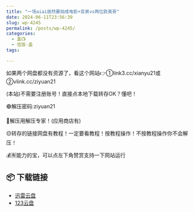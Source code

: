 ```yaml
---
title: "一场aiai居然要拍成电影+亚男vs两位欧美哥"
date: 2024-06-11T23:56:39
slug: wp-4245
permalink: /posts/wp-4245/
categories:
  - 盖📺
  - 恰饭·盖
tags:

---
```


如果两个网盘都没有资源了，看这个网站👉①link3.cc/xianyu21或②vlink.cc/ziyuan21

(本站)不需要注册账号！直接点本地下载转存OK？懂吧！

🟢解压密码:ziyuan21

🔵解压用解压专家！(应用商店有)

🟡转存的链接网盘有教程！一定要看教程！按教程操作！不按教程操作你不会解压！

💰🈶能力的宝，可以点左下角赞赏支持一下网站运行

## 📦 下载链接
- [迅雷云盘](https://blziyuan21.com/pay-download/4245?key=250e362a92&down_id=0)
- [123云盘](https://blziyuan21.com/pay-download/4245?key=250e362a92&down_id=1)

